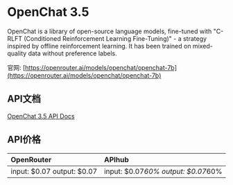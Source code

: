 # OpenChat 3.5

OpenChat is a library of open-source language models, fine-tuned with "C-RLFT (Conditioned Reinforcement Learning Fine-Tuning)" - a strategy inspired by offline reinforcement learning. It has been trained on mixed-quality data without preference labels.

官网: [https://openrouter.ai/models/openchat/openchat-7b](https://openrouter.ai/models/openchat/openchat-7b)

## API文档

[OpenChat 3.5 API Docs](../apis/zh/OpenChat_3.5.md)

## API价格

| OpenRouter | APIhub |
|:---|:---|
| input: $0.07 output: $0.07 | input: $0.07*60% output: $0.07*60% |
